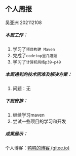 ## 个人周报

吴亚洲 202112108

##### 本周工作：

1. 学习了`项目构建 Maven` 
2. 完成了`codetop里几道题`
3. 学习了`计算机网络p39~p49`

##### 本周遇到的技术困难及解决方案：

1. 问题：无


##### 下周安排：

1. 继续学习maven
2. 尝试一些项目的学习和开发

##### 成果展示：

个人博客：[鸭鸭的博客 (gitee.io)](http://y-ay-a.gitee.io/)